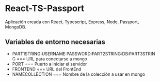 # React-TS-Passport
Aplicación creada con React, Typescript, Express, Node, Passport, MongoDB.

## Variables de entorno necesarias
- PART1STRING:USERNAME:PASSWORD:PART2STRING:DB:PART3STRING === URL para conectarse a mongo
- PORT === Puerto a iniciar el servidor
- FRONTEND === URL del FrontEnd
- NAMECOLLECTION === Nombre de la colección a usar en mongo
